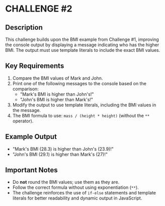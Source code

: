 # CHALLENGE #2

## Description

This challenge builds upon the BMI example from Challenge #1, improving the console output by displaying a message indicating who has the higher BMI. The output must use template literals to include the exact BMI values.

## Key Requirements

1. Compare the BMI values of Mark and John.
2. Print one of the following messages to the console based on the comparison:
   - "Mark's BMI is higher than John's!"
   - "John's BMI is higher than Mark's!"
3. Modify the output to use template literals, including the BMI values in the message.
4. The BMI formula to use: `mass / (height * height)` (without the `**` operator).

## Example Output

- "Mark's BMI (28.3) is higher than John's (23.9)!"
- "John's BMI (29.1) is higher than Mark's (27)!"

## Important Notes

- Do **not** round the BMI values; use them as they are.
- Follow the correct formula without using exponentiation (`**`).
- The challenge reinforces the use of `if-else` statements and template literals for better readability and dynamic output in JavaScript.
